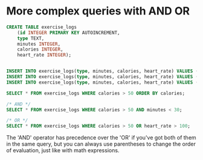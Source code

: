 # More complex queries with AND OR


```sql
CREATE TABLE exercise_logs
    (id INTEGER PRIMARY KEY AUTOINCREMENT,
    type TEXT,
    minutes INTEGER, 
    calories INTEGER,
    heart_rate INTEGER);


INSERT INTO exercise_logs(type, minutes, calories, heart_rate) VALUES ("biking", 30, 100, 110);
INSERT INTO exercise_logs(type, minutes, calories, heart_rate) VALUES ("biking", 10, 30, 105);
INSERT INTO exercise_logs(type, minutes, calories, heart_rate) VALUES ("dancing", 15, 200, 120);

SELECT * FROM exercise_logs WHERE calories > 50 ORDER BY calories;

/* AND */
SELECT * FROM exercise_logs WHERE calories > 50 AND minutes < 30;

/* OR */
SELECT * FROM exercise_logs WHERE calories > 50 OR heart_rate > 100;

```
The 'AND' operator has precedence over the 'OR' if you've got both of them in the same query,
but you can always use parentheses to change the order of evaluation,
just like with math expressions.


